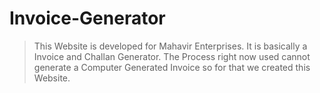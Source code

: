 # Invoice-Generator

> This Website is developed for Mahavir Enterprises. It is basically a Invoice and Challan Generator. 
> The Process right now used cannot generate a Computer Generated Invoice so for that we created this Website.
> 
